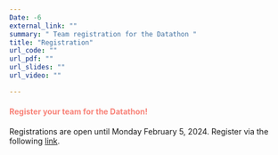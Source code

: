 ```yaml
---
Date: -6
external_link: ""
summary: " Team registration for the Datathon "
title: "Registration"
url_code: ""
url_pdf: ""
url_slides: ""
url_video: ""

---
```


<h4 style="color: #F88379">Register your team for the Datathon! </h4>


Registrations are open until Monday February 5, 2024. Register via the following [link](https://forms.gle/vCTv2ES6ViQKegxDA). 

